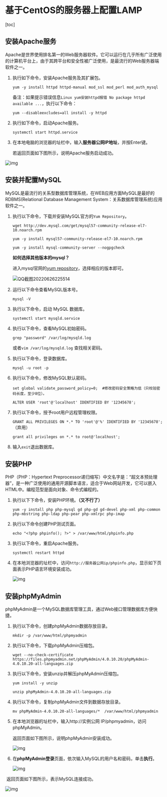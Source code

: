 # 基于CentOS的服务器上配置LAMP

[toc]

## 安装Apache服务

Apache是世界使用排名第一的Web服务器软件。它可以运行在几乎所有广泛使用的计算机平台上，由于其跨平台和安全性被广泛使用，是最流行的Web服务器端软件之一。

1. 执行如下命令，安装Apache服务及其扩展包。

   ```
   yum -y install httpd httpd-manual mod_ssl mod_perl mod_auth_mysql
   ```

   备注：如果提示错误信息`Linux yum安装httpd报错 No package httpd available ...`，执行以下命令：

   ```
   yum --disableexcludes=all install -y httpd
   ```

   

2. 执行如下命令，启动Apache服务。

   `systemctl start httpd.service`

3. 在本地电脑的浏览器的址栏中，输入**服务器公网IP地址**，并按Enter键。

   若返回页面如下图所示，说明Apache服务启动成功。

![img](https://figurebed-1309161819.cos.ap-nanjing.myqcloud.com/img/39b506798c2344948ec193656805fcd1.jpeg)



## 安装并配置MySQL

MySQL是最流行的关系型数据库管理系统，在WEB应用方面MySQL是最好的 RDBMS(Relational Database Management System：关系数据库管理系统)应用软件之一。

1. 执行以下命令，下载并安装MySQL官方的`Yum Repository`。

   ```
   wget http://dev.mysql.com/get/mysql57-community-release-el7-10.noarch.rpm
   ```

   ```
   yum -y install mysql57-community-release-el7-10.noarch.rpm
   ```

   ```
   yum -y install mysql-community-server --nogpgcheck
   ```

   **如何选择其他版本的mysql？**

   进入mysql官网的[yum repository](https://dev.mysql.com/downloads/repo/yum/)，选择相应的版本即可。

   ![QQ截图20220626225514](QQ截图20220626225514.png)

2. 运行以下命令查看MySQL版本号。

   `mysql -V`

3. 执行以下命令，启动 MySQL 数据库。

   `systemctl start mysqld.service`

4. 执行以下命令，查看MySQL初始密码。

   `grep "password" /var/log/mysqld.log`

   或者`vim /var/log/mysqld.log` 查找相关密码。

5. 执行以下命令，登录数据库。

   `mysql -u root -p`

6. 执行以下命令，修改MySQL默认密码。

   `set global validate_password_policy=0;  #修改密码安全策略为低（只校验密码长度，至少8位）。`

   `ALTER USER 'root'@'localhost' IDENTIFIED BY '12345678';`

7. 执行以下命令，授予root用户远程管理权限。

   `GRANT ALL PRIVILEGES ON *.* TO 'root'@'%' IDENTIFIED BY '12345678';`（弃用）

   ```
   grant all privileges on *.* to root@'localhost';
   ```

   

8. 输入`exit`退出数据库。



## 安装PHP

PHP（PHP：Hypertext Preprocessor递归缩写）中文名字是：“超文本预处理器”，是一种广泛使用的通用开源脚本语言，适合于Web网站开发，它可以嵌入HTML中。编程范型是面向对象、命令式编程的。

1. 执行以下下命令，安装PHP环境。**（又不行了）**

   `yum -y install php php-mysql gd php-gd gd-devel php-xml php-common php-mbstring php-ldap php-pear php-xmlrpc php-imap`

2. 执行以下命令创建PHP测试页面。

   `echo "<?php phpinfo(); ?>" > /var/www/html/phpinfo.php`

3. 执行以下命令，重启Apache服务。

   `systemctl restart httpd`

4. 在本地浏览器的址栏中，访问`http://服务器公网ip/phpinfo.php`，显示如下页面表示PHP语言环境安装成功。

   ![img](https://figurebed-1309161819.cos.ap-nanjing.myqcloud.com/img/O1CN01UkJF1I1VPSIKnFRsU_!!6000000002645-2-tps-472-758.png)



## 安装phpMyAdmin

phpMyAdmin是一个MySQL数据库管理工具，通过Web接口管理数据库方便快捷。

1. 执行以下命令，创建phpMyAdmin数据存放目录。

   `mkdir -p /var/www/html/phpmyadmin`

2. 执行以下命令，下载phpMyAdmin压缩包。

   `wget --no-check-certificate https://files.phpmyadmin.net/phpMyAdmin/4.0.10.20/phpMyAdmin-4.0.10.20-all-languages.zip`

3. 执行以下命令，安装unzip并解压phpMyAdmin压缩包。

   `yum install -y unzip`

   `unzip phpMyAdmin-4.0.10.20-all-languages.zip`

4. 执行以下命令，复制phpMyAdmin文件到数据存放目录。

   `mv phpMyAdmin-4.0.10.20-all-languages/*  /var/www/html/phpmyadmin`

5. 在本地浏览器的址栏中，输入http://实例公网 IP/phpmyadmin，访问phpMyAdmin。

   返回页面如下图所示，说明phpMyAdmin安装成功。

   ![img](https://figurebed-1309161819.cos.ap-nanjing.myqcloud.com/img/O1CN01WVgI1m1C6hNDDatqj_!!6000000000032-2-tps-620-570.png)



6. 在**phpMyAdmin登录**页面，依次输入MySQL的用户名和密码，单击**执行**。

   ![img](https://figurebed-1309161819.cos.ap-nanjing.myqcloud.com/img/O1CN01lXqT5q1TPnM52zgwD_!!6000000002375-2-tps-556-614.png)

​	返回页面如下图所示，表示MySQL连接成功。

![img](https://figurebed-1309161819.cos.ap-nanjing.myqcloud.com/img/O1CN018cHAcS1OkL2eEhHfT_!!6000000001743-2-tps-1313-776.png)